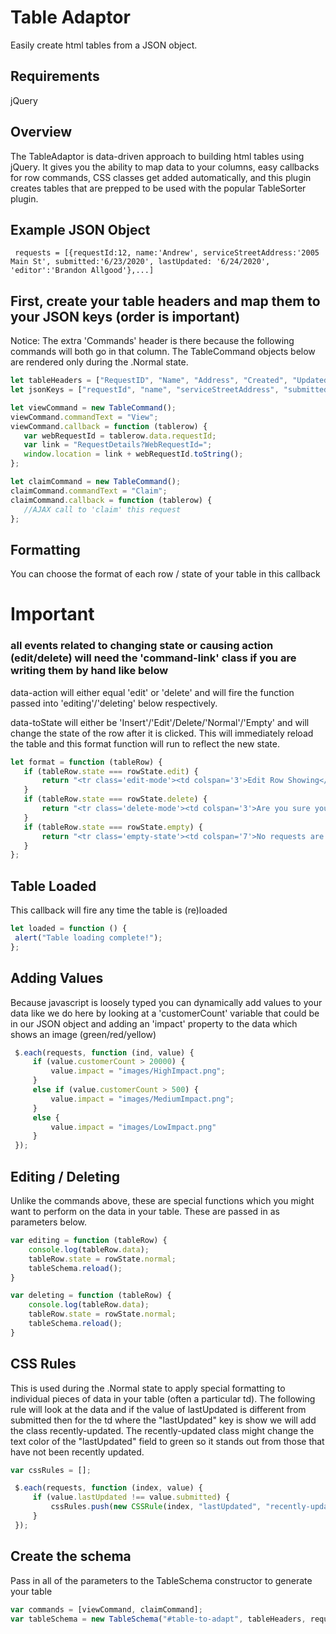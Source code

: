 # Table Adaptor
Easily create html tables from a JSON object.

## Requirements

jQuery

## Overview

The TableAdaptor is data-driven approach to building html tables using jQuery.  It gives you the ability to map data to your columns, easy callbacks for row commands, CSS classes get added automatically, and this plugin creates tables that are prepped to be used with the popular TableSorter plugin.

## Example JSON Object
```
 requests = [{requestId:12, name:'Andrew', serviceStreetAddress:'2005 Main St', submitted:'6/23/2020', lastUpdated: '6/24/2020', 'editor':'Brandon Allgood'},...]
```

## First, create your table headers and map them to your JSON keys (order is important)
Notice: The extra 'Commands' header is there because the following commands will both go in that column.  The TableCommand objects below are rendered only during the .Normal state.

```js
let tableHeaders = ["RequestID", "Name", "Address", "Created", "Updated", "Editor", "Commands"];
let jsonKeys = ["requestId", "name", "serviceStreetAddress", "submitted", "lastUpdated", "editor"];

let viewCommand = new TableCommand();
viewCommand.commandText = "View";
viewCommand.callback = function (tablerow) {
   var webRequestId = tablerow.data.requestId;
   var link = "RequestDetails?WebRequestId=";
   window.location = link + webRequestId.toString();
};

let claimCommand = new TableCommand();
claimCommand.commandText = "Claim";
claimCommand.callback = function (tablerow) {   
   //AJAX call to 'claim' this request
};
```
     
## Formatting
You can choose the format of each row / state of your table in this callback

# Important
### all events related to changing state or causing action (edit/delete) will need the 'command-link' class if you are writing them by hand like below

data-action will either equal 'edit' or 'delete' and will fire the function passed into 'editing'/'deleting' below respectively.

data-toState will either be 'Insert'/'Edit'/Delete/'Normal'/'Empty' and will change the state of the row after it is clicked.  This will immediately reload the table and this format function will run to reflect the new state.

```js
let format = function (tableRow) {
   if (tableRow.state === rowState.edit) {                    
       return "<tr class='edit-mode'><td colspan='3'>Edit Row Showing</td><td><input id='btnCancel' type='button' value='Done' data-action='edit' class='command-link'/><input id='btnDelete' type='button' value='Delete' data-tostate='Delete' class='command-link' /><input id='btnCancel' type='button' value='Cancel' data-toState='Normal' class='command-link'/></td></tr>";
   }
   if (tableRow.state === rowState.delete) {
       return "<tr class='delete-mode'><td colspan='3'>Are you sure you want to delete " + tableRow.data.serviceStreetAddress + "?</td > <td><input id='btnDelete' type='button' value='YES' data-action='delete' class='command-link' /><input id='btnCancel' type='button' value='NO' data-toState='Edit' class='command-link'/></td></tr > ";
   }
   if (tableRow.state === rowState.empty) {
       return "<tr class='empty-state'><td colspan='7'>No requests are waiting.</td></tr>";
   }
};
```

## Table Loaded
This callback will fire any time the table is (re)loaded

```js
let loaded = function () { 
 alert("Table loading complete!");
};
```

## Adding Values
Because javascript is loosely typed you can dynamically add values to your data like we do here by looking at a 'customerCount' variable that could be in our JSON object and adding an 'impact' property to the data which shows an image (green/red/yellow)

```js
 $.each(requests, function (ind, value) {
     if (value.customerCount > 20000) {
         value.impact = "images/HighImpact.png";
     }
     else if (value.customerCount > 500) {
         value.impact = "images/MediumImpact.png";
     }
     else {
         value.impact = "images/LowImpact.png"
     }
 });
```
## Editing / Deleting
Unlike the commands above, these are special functions which you might want to perform on the data in your table.  These are passed in as parameters below.

```js
var editing = function (tableRow) {
    console.log(tableRow.data);
    tableRow.state = rowState.normal;
    tableSchema.reload();
}

var deleting = function (tableRow) {
    console.log(tableRow.data);
    tableRow.state = rowState.normal;
    tableSchema.reload();
}
```

## CSS Rules
This is used during the .Normal state to apply special formatting to individual pieces of data in your table (often a particular td).  The following rule will look at the data and if the value of lastUpdated is different from submitted then for the td where the "lastUpdated" key is show we will add the class recently-updated.  The recently-updated class might change the text color of the "lastUpdated" field to green so it stands out from those that have not been recently updated.

```js
var cssRules = [];

 $.each(requests, function (index, value) {
     if (value.lastUpdated !== value.submitted) {
         cssRules.push(new CSSRule(index, "lastUpdated", "recently-updated"));
     }     
 });
```
 
 ## Create the schema
 Pass in all of the parameters to the TableSchema constructor to generate your table
 
 ```js
 var commands = [viewCommand, claimCommand];
 var tableSchema = new TableSchema("#table-to-adapt", tableHeaders, requests, jsonKeys, commands, format, editing, deleting, cssRules, loaded);
 ```


